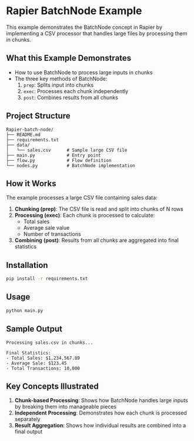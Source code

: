 # Rapier BatchNode Example

This example demonstrates the BatchNode concept in Rapier by implementing a CSV processor that handles large files by processing them in chunks.

## What this Example Demonstrates

- How to use BatchNode to process large inputs in chunks
- The three key methods of BatchNode:
  1. `prep`: Splits input into chunks
  2. `exec`: Processes each chunk independently
  3. `post`: Combines results from all chunks

## Project Structure
```
Rapier-batch-node/
├── README.md
├── requirements.txt
├── data/
│   └── sales.csv      # Sample large CSV file
├── main.py            # Entry point
├── flow.py            # Flow definition
└── nodes.py           # BatchNode implementation
```

## How it Works

The example processes a large CSV file containing sales data:

1. **Chunking (prep)**: The CSV file is read and split into chunks of N rows
2. **Processing (exec)**: Each chunk is processed to calculate:
   - Total sales
   - Average sale value
   - Number of transactions
3. **Combining (post)**: Results from all chunks are aggregated into final statistics

## Installation

```bash
pip install -r requirements.txt
```

## Usage

```bash
python main.py
```

## Sample Output

```
Processing sales.csv in chunks...

Final Statistics:
- Total Sales: $1,234,567.89
- Average Sale: $123.45
- Total Transactions: 10,000
```

## Key Concepts Illustrated

1. **Chunk-based Processing**: Shows how BatchNode handles large inputs by breaking them into manageable pieces
2. **Independent Processing**: Demonstrates how each chunk is processed separately
3. **Result Aggregation**: Shows how individual results are combined into a final output 